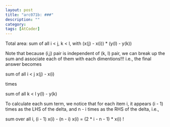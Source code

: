 ```yaml
---
layout: post
title: "arc071b: ###"
description: ""
category: 
tags: [AtCoder]
---
```

Total area: sum of all i < j, k < l, with (x(j) - x(i)) * (y(l) - y(k))  

Note that because (i,j) pair is independent of (k, l) pair, we can break up the sum and associate each of them with each dimentions!!! i.e., the final answer becomes

sum of all i < j
	x(j) - x(i)

times

sum of all k < l
	y(l) - y(k)
	
To calculate each sum term, we notice that for each item i, it appears (i - 1) times as the LHS of the delta, and n - i times as the RHS of the delta, i.e., 

sum over all i, (i - 1) x(i) - (n - i) x(i) = (2 * i - n - 1) * x(i) !


